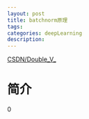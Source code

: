 ```yaml
---
layout: post
title: batchnorm原理
tags:
categories: deepLearning
description:
---
```


[CSDN/Double_V_](https://blog.csdn.net/qq_25737169/article/details/79048516)

# 简介







0
